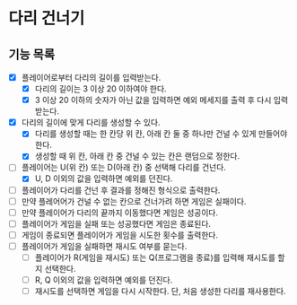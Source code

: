 # 다리 건너기

## 기능 목록

- [x] 플레이어로부터 다리의 길이를 입력받는다.
  - [x] 다리의 길이는 3 이상 20 이하여야 한다.
  - [x] 3 이상 20 이하의 숫자가 아닌 값을 입력하면 예외 메세지를 출력 후 다시 입력받는다.
- [x] 다리의 길이에 맞게 다리를 생성할 수 있다.
  - [x] 다리를 생성할 때는 한 칸당 위 칸, 아래 칸 둘 중 하나만 건널 수 있게 만들어야 한다.
  - [x] 생성할 때 위 칸, 아래 칸 중 건널 수 있는 칸은 랜덤으로 정한다.
- [ ] 플레이어는 U(위 칸) 또는 D(아래 칸) 중 선택해 다리를 건넌다.
  - [x] U, D 이외의 값을 입력하면 예외를 던진다.
- [ ] 플레이어가 다리를 건넌 후 결과를 정해진 형식으로 출력한다.
- [ ] 만약 플레어어가 건널 수 없는 칸으로 건너가려 하면 게임은 실패이다.
- [ ] 만약 플레이어가 다리의 끝까지 이동했다면 게임은 성공이다.
- [ ] 플레이어가 게임을 실패 또는 성공했다면 게임은 종료된다.
- [ ] 게임이 종료되면 플레이어가 게임을 시도한 횟수를 출력한다.
- [ ] 플레이어가 게임을 실패하면 재시도 여부를 묻는다.
  - [ ] 플레이어가 R(게임을 재시도) 또는 Q(프로그램을 종료)를 입력해 재시도를 할지 선택한다.
  - [ ] R, Q 이외의 값을 입력하면 예외를 던진다.
  - [ ] 재시도를 선택하면 게임을 다시 시작한다. 단, 처음 생성한 다리를 재사용한다.